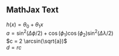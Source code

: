 <!-- add mathjax lib  -->
[](https://cdnjs.cloudflare.com/ajax/libs/mathjax/2.7.2/MathJax.js?config=TeX-MML-AM_CHTML)

## MathJax Text

$h(x) = \theta_0 + \theta_1 x$  
$a = \sin^{2}(\Delta \phi/2) + \cos(\phi_{1})\cos(\phi_{2})\sin^{2}(\Delta \lambda/2)$  
$c = 2 \arcsin(\sqrt{a})$   
$d = rc$
